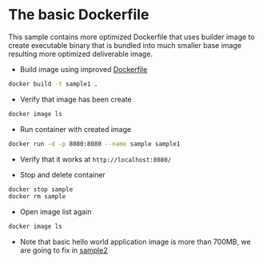 # The basic Dockerfile

This sample contains more optimized Dockerfile that uses builder image to create executable binary that is bundled into much smaller base image resulting more optimized deliverable image.

* Build image using improved [Dockerfile](Dockerfile)

``` bash
docker build -t sample1 .
```

* Verify that image has been create

``` bash
docker image ls
```

* Run container with created image

``` bash
docker run -d -p 8080:8080 --name sample sample1
```

* Verify that it works at `http://localhost:8080/`

* Stop and delete container

``` bash
docker stop sample
docker rm sample
```

* Open image list again

``` bash
docker image ls
```

* Note that basic hello world application image is more than 700MB, we are going to fix in [sample2](../sample2/README.md)
